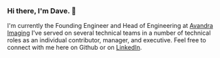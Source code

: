 ### Hi there, I'm Dave. 👋 
I'm currently the Founding Engineer and Head of Engineering at [Avandra Imaging](https://avandraimaging.com/) 
I've served on several technical teams in a number of technical roles as an individual contributor, manager, and executive. 
Feel free to connect with me here on Github or on [LinkedIn](https://www.linkedin.com/in/dashah/).


